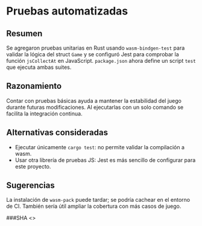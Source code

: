 # Pruebas automatizadas

## Resumen
Se agregaron pruebas unitarias en Rust usando `wasm-bindgen-test` para validar la lógica del struct `Game` y se configuró Jest para comprobar la función `jsCollectAt` en JavaScript. `package.json` ahora define un script `test` que ejecuta ambas suites.

## Razonamiento
Contar con pruebas básicas ayuda a mantener la estabilidad del juego durante futuras modificaciones. Al ejecutarlas con un solo comando se facilita la integración continua.

## Alternativas consideradas
- Ejecutar únicamente `cargo test`: no permite validar la compilación a wasm.
- Usar otra librería de pruebas JS: Jest es más sencillo de configurar para este proyecto.

## Sugerencias
La instalación de `wasm-pack` puede tardar; se podría cachear en el entorno de CI. También sería útil ampliar la cobertura con más casos de juego.

###SHA
<<git SHA>>
